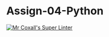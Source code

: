 # Assign-04-Python
[![Mr Coxall's Super Linter](https://github.com/ICS3U-Programming-JeremiahO/Assign-04-Python/workflows/Mr%20Coxall's%20Super%20Linter/badge.svg)](https://github.com/ICS3U-Programming-JeremiahO/Assign-04-Python/actions/)

